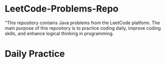 # LeetCode-Problems-Repo
"This repository contains Java problems from the LeetCode platform. The main purpose of this repository is to practice coding daily, improve coding skills, and enhance logical thinking in programming.
# Daily Practice
